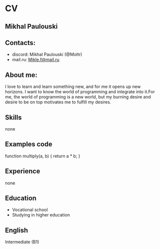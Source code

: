 # CV
## Mikhal Paulouski
## Contacts:
* discord: Mikhal Paulouski (@Moltr)
* mail.ru: Mikle.f@mail.ru
## About me:
I love to learn and learn something new, and for me it opens up new horizons.
I want to know the world of programming and integrate into it.For me, the world of programming is a new world, but my burning desire and desire to be on top motivates me to fulfill my desires.
## Skills
none
## Examples code
function multiply(a, b) {
    return a * b;
}
## Experience
none
## Education
* Vocational school
* Studying in higher education
## English
Intermediate (B1)
